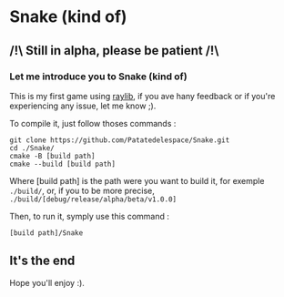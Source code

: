 # Snake (kind of)

## /!\ Still in alpha, please be patient /!\

### Let me introduce you to Snake (kind of)

This is my first game using [raylib](https://raylib.com/), if you ave hany feedback or if you're experiencing any issue, let me know ;).

To compile it, just follow thoses commands :

```
git clone https://github.com/Patatedelespace/Snake.git
cd ./Snake/
cmake -B [build path]
cmake --build [build path]
```

Where [build path] is the path were you want to build it, for exemple `./build/`, or, if you to be more precise, `./build/[debug/release/alpha/beta/v1.0.0]`

Then, to run it, symply use this command :

```
[build path]/Snake
```

## It's the end
Hope you'll enjoy :).

